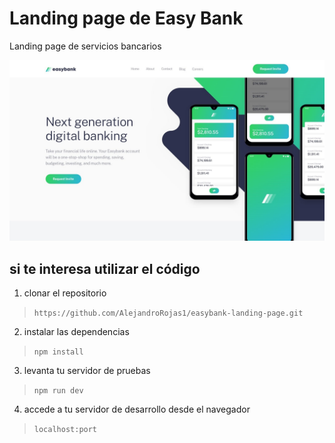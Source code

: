 # Landing page de Easy Bank
Landing page de servicios bancarios 

![preview](/public/assets/proyect3.jpg)

## si te interesa utilizar el código

1. clonar el repositorio 
>`https://github.com/AlejandroRojas1/easybank-landing-page.git`
2. instalar las dependencias 
>`npm install`
3. levanta tu servidor de pruebas 
> `npm run dev`
4. accede a tu servidor de desarrollo desde el navegador 
> `localhost:port` 
